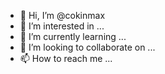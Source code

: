 - 👋 Hi, I’m @cokinmax
- 👀 I’m interested in ...
- 🌱 I’m currently learning ...
- 💞️ I’m looking to collaborate on ...
- 📫 How to reach me ...

<!---
cokinmax/cokinmax is a ✨ special ✨ repository because its `README.md` (this file) appears on your GitHub profile.
You can click the Preview link to take a look at your changes.
--->
